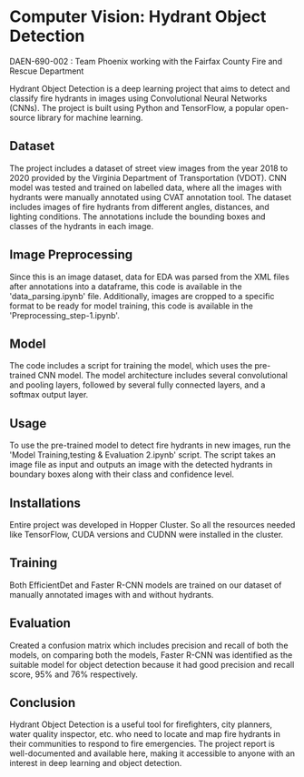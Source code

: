 # Computer Vision: Hydrant Object Detection
DAEN-690-002 : Team Phoenix working with the Fairfax County Fire and Rescue Department

Hydrant Object Detection is a deep learning project that aims to detect and classify fire hydrants in images using Convolutional Neural Networks (CNNs). The project is built using Python and TensorFlow, a popular open-source library for machine learning.

## Dataset
The project includes a dataset of street view images from the year 2018 to 2020 provided by the Virginia Department of Transportation (VDOT). CNN model was tested and trained on labelled data, where all the images with hydrants were manually annotated using CVAT annotation tool. The dataset includes images of fire hydrants from different angles, distances, and lighting conditions. The annotations include the bounding boxes and classes of the hydrants in each image.

## Image Preprocessing
Since this is an image dataset, data for EDA was parsed from the XML files after annotations into a dataframe, this code is available in the 'data_parsing.ipynb' file. Additionally, images are cropped to a specific format to be ready for model training, this code is available in the 'Preprocessing_step-1.ipynb'.

## Model
The code includes a script for training the model, which uses the pre-trained CNN model. The model architecture includes several convolutional and pooling layers, followed by several fully connected layers, and a softmax output layer.

## Usage
To use the pre-trained model to detect fire hydrants in new images, run the 'Model Training,testing & Evaluation 2.ipynb' script. The script takes an image file as input and outputs an image with the detected hydrants in boundary boxes along with their class and confidence level.

## Installations
Entire project was developed in Hopper Cluster. So all the resources needed like TensorFlow, CUDA versions and CUDNN were installed in the cluster. 

## Training
Both EfficientDet and Faster R-CNN models are trained on our dataset of manually annotated images with and without hydrants.

## Evaluation
Created a confusion matrix which includes precision and recall of both the models, on comparing both the models, Faster R-CNN was identified as the suitable model for object detection because it had good precision and recall score, 95% and 76% respectively.

## Conclusion
Hydrant Object Detection is a useful tool for firefighters, city planners, water quality inspector, etc. who need to locate and map fire hydrants in their communities to respond to fire emergencies. The project report is well-documented and available here, making it accessible to anyone with an interest in deep learning and object detection.
